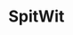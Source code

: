 # SpitWit

<!--        ***Welcome to SpitWit! A Quiplash™ clone!***

Have laugh with up to 8 players as you spit your wit in a head-to-head battle of
quirky, comedic fun!

          =================**INSTRUCTIONS**==================

--Creating a game--

  Start the game by visiting <URL-HERE>. Once you reach the main menu click the "Create a new game" button to create a game. After creating a game create a username to display as you play. Once submitting your username you will join a game lobby that will display your game-code. Share your game-code with up to 8 of your friends to fill your lobby. Once at least 3 people are in a lobby you can start your game by pressing the start game button. After you start your game answer the prompts. After the timer counts to 0 the voting rounds begin. Vote for your favorite answer and enjoy all the laughs along the way! After all the rounds complete see who won and do it all again!

--Joining a Game--

  Joining a game is as easy as entering the game-code into the input in the lobby. Game-codes are displayed in the lobby of each game and randomly generated when a game is created. Ask a host for their game code and enter it to join their lobby. After joining wait for the host to start the game. Once the game is started answer and submit your prompts. During the voting phase enjoy your friends wit and vote for your favorite answer. After the voting rounds end see who spit the most wit and decide if you want to go back to the main menu.

**GAME FLOW**

  After creating or joining a game each player is tasked with creating a username. After a username is submitted players enter a lobby that displays all the players in their lobby. Once 3 or more players have joined a lobby the host is given the option to start a game. After the game starts each player is shown 4 prompts and given 90 seconds to write a witty answer for all of the prompts. After the initial answer phase the game moves into the voting phase. During each voting round one prompt is shown with the two different players answers to the prompt. Each round allots 10 seconds for players to vote for their favorite answer. After the voting phase of each round a results phase ensues displaying the votes for each players answer. The player's answer with the most votes wins the round and the player is allocated 100 points. After all of the rounds have commenced a final results round displays the results for the entire game and winner is highlighted.


  **GAME LOGIC**



 -->
